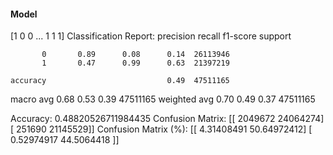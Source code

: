 #### Model
[1 0 0 ... 1 1 1]
Classification Report:
              precision    recall  f1-score   support

           0       0.89      0.08      0.14  26113946
           1       0.47      0.99      0.63  21397219

    accuracy                           0.49  47511165
   macro avg       0.68      0.53      0.39  47511165
weighted avg       0.70      0.49      0.37  47511165

Accuracy: 0.48820526711984435
Confusion Matrix:
[[ 2049672 24064274]
 [  251690 21145529]]
Confusion Matrix (%):
[[ 4.31408491 50.64972412]
 [ 0.52974917 44.5064418 ]]
